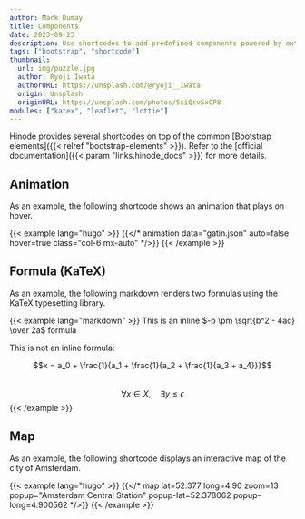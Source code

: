 ```yaml
---
author: Mark Dumay
title: Components
date: 2023-09-23
description: Use shortcodes to add predefined components powered by external libraries.
tags: ["bootstrap", "shortcode"]
thumbnail:
  url: img/puzzle.jpg
  author: Ryoji Iwata
  authorURL: https://unsplash.com/@ryoji__iwata
  origin: Unsplash
  originURL: https://unsplash.com/photos/5siQcvSxCP8
modules: ["katex", "leaflet", "lottie"]
---
```


Hinode provides several shortcodes on top of the common [Bootstrap elements]({{< relref "bootstrap-elements" >}}). Refer to the [official documentation]({{< param "links.hinode_docs" >}}) for more details.

## Animation

As an example, the following shortcode shows an animation that plays on hover.

<!-- markdownlint-disable MD037 -->
{{< example lang="hugo" >}}
{{</* animation data="gatin.json" auto=false hover=true class="col-6 mx-auto" */>}}
{{< /example >}}
<!-- markdownlint-enable MD037 -->

## Formula (KaTeX)

As an example, the following markdown renders two formulas using the KaTeX typesetting library.

{{< example lang="markdown" >}}
This is an inline $-b \pm \sqrt{b^2 - 4ac} \over 2a$ formula

This is not an inline formula:

$$x = a_0 + \frac{1}{a_1 + \frac{1}{a_2 + \frac{1}{a_3 + a_4}}}$$  
$$\forall x \in X, \quad \exists y \leq \epsilon$$
{{< /example >}}

## Map

As an example, the following shortcode displays an interactive map of the city of Amsterdam.

<!-- markdownlint-disable MD037 -->
{{< example lang="hugo" >}}
{{</* map lat=52.377 long=4.90 zoom=13 popup="Amsterdam Central Station" popup-lat=52.378062 popup-long=4.900562 */>}}
{{< /example >}}
<!-- markdownlint-enable MD037 -->
